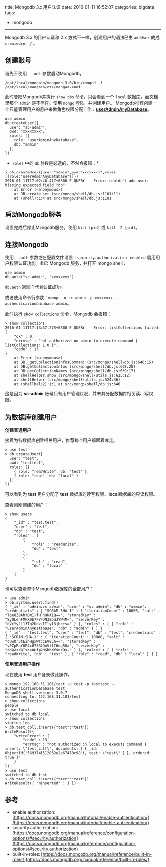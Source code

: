 title: Mongodb 3.x 用户认证
date: 2016-01-11 16:52:07
categories: bigdata
tags:
- mongodb
---

Mongodb 3.x 的用户认证和 2.x 方式不一样，创建用户的语法已由 `addUser` 成成 `createUser` 了。

## 创建账号

首先不使用 `--auth` 参数启动Mongodb，

```
/opt/local/mongodb/mongodb-3.0/bin/mongod -f /opt/local/mongodb/etc/mongod.conf
```

此时登陆Mongodb并执行 `show dbs` 命令，只会看到一个 `local` 数据库，而文档里那个 `admin` 是不存在。使用 `mongo` 登陆，并创建用户。
Mongodb推荐创建一个只能管理用户的用户来做角色权限分配工作：[**userAdminAnyDatabase**](https://docs.mongodb.org/manual/reference/built-in-roles/#userAdminAnyDatabase)。

```
use admin
db.createUser({
  user: "sc-admin",
  pwd: "xxxxxxxx",
  roles: [{
    role: "userAdminAnyDatabase",
    db: "admin"
  }]
})
```

* `roles` 中的 `db` 参数是必选的，不然会报错：*

```
> db.createUser({user:"admin",pwd:"xxxxxxxx",roles:[{role:"userAdminAnyDatabase"}]})
2016-01-11T17:02:46.417+0800 E QUERY    Error: couldn't add user: Missing expected field "db"
    at Error (<anonymous>)
    at DB.createUser (src/mongo/shell/db.js:1101:11)
    at (shell):1:4 at src/mongo/shell/db.js:1101
```

## 启动Mongodb服务

设置完成后停止Mongodb服务，使用 `kill [pid]` 或 `kill -2 [pid]`。

## 连接Mongodb

使用 `--auth` 参数或在配置文件设置：`security.authorization: enabled` 启用用户权限认证功能。重启 Mongodb 服务，并打开 mongo shell：

```
use admin
db.auth("sc-admin", "xxxxxxxx")
```

`db.auth` 返回 1 代表认证成功。

或者使用命令行参数：`mongo -u sc-admin -p xxxxxxxx --authenticationDatabase admin`。

此时执行 `show collections` 命令，Mongodb 会报错：

```
> show collections
2016-01-11T17:13:37.275+0800 E QUERY    Error: listCollections failed: {
	"ok" : 0,
	"errmsg" : "not authorized on admin to execute command { listCollections: 1.0 }",
	"code" : 13
}
    at Error (<anonymous>)
    at DB._getCollectionInfosCommand (src/mongo/shell/db.js:646:15)
    at DB.getCollectionInfos (src/mongo/shell/db.js:658:20)
    at DB.getCollectionNames (src/mongo/shell/db.js:669:17)
    at shellHelper.show (src/mongo/shell/utils.js:625:12)
    at shellHelper (src/mongo/shell/utils.js:524:36)
    at (shellhelp2):1:1 at src/mongo/shell/db.js:646
```

这是因为 **sc-admin** 账号只有用户管理权限，并未其分配数据库相关读、写权限。

## 为数据库创建用户

**创建普通用户**

接着为各数据库创建相关用户，推荐每个用户都跟着库走。

```
> use test
> db.createUser({
  user: "test",
  pwd: "testtest",
  roles: [{
    { role: "readWrite": db: "test" },
    { role: "read", db: "local" }
  }]
})
```

可以看到为 **test** 用户分配了 **test** 数据库的读写权限、**local**数据库的只读权限。

查看刚刚创建的用户：

```
> show users
{
	"_id" : "test.test",
	"user" : "test",
	"db" : "test",
	"roles" : [
		{
			"role" : "readWrite",
			"db" : "test"
		},
		{
			"role" : "read",
			"db" : "local"
		}
	]
}
```

也可以查看整个Mongodb数据库的全部用户：

```
> use admin
> db.system.users.find()
{ "_id" : "admin.sc-admin", "user" : "sc-admin", "db" : "admin", "credentials" : { "SCRAM-SHA-1" : { "iterationCount" : 10000, "salt" : "Toe8Z9AhYBmI+fHFhOHA1Q==", "storedKey" : "8y0LenFMPX0b7FYFDN38odJYW4M=", "serverKey" : "qVcYyJL13Tg2UdzsIIlyl3jbc+s=" } }, "roles" : [ { "role" : "userAdminAnyDatabase", "db" : "admin" } ] }
{ "_id" : "test.test", "user" : "test", "db" : "test", "credentials" : { "SCRAM-SHA-1" : { "iterationCount" : 10000, "salt" : "cUw0r5tEihHgxWTcCEV8LA==", "storedKey" : "vPZpRaY0P4x0733tQnVllI6og5U=", "serverKey" : "eKQ2sdQTtas8HfgCMKhhdf9ndRs=" } }, "roles" : [ { "role" : "readWrite", "db" : "test" }, { "role" : "read", "db" : "local" } ] }
```

**使用普通用户操作**

现在使用 **test** 用户登录做此操作。

```
$ mongo 192.168.31.101/test -u test -p testtest --authenticationDatabase test
MongoDB shell version: 3.0.7
connecting to: 192.168.31.101/test
> show collections
people
> use local
switched to db local
> show collections
startup_log
> db.test_coll.insert({"test":"test"})
WriteResult({
	"writeError" : {
		"code" : 13,
		"errmsg" : "not authorized on local to execute command { insert: \"test_coll\", documents: [ { _id: ObjectId('569374f512032e2e67470c98'), test: \"test\" } ], ordered: true }"
	}
})
> use test
switched to db test
> db.test_coll.insert({"test":"test"})
WriteResult({ "nInserted" : 1 })
```

## 参考

- enable authorization: [https://docs.mongodb.org/manual/tutorial/enable-authentication/](https://docs.mongodb.org/manual/tutorial/enable-authentication/)
- security.authorization: [https://docs.mongodb.org/manual/reference/configuration-options/#security.authorization](https://docs.mongodb.org/manual/reference/configuration-options/#security.authorization)
- built-in-roles: [https://docs.mongodb.org/manual/reference/built-in-roles/](https://docs.mongodb.org/manual/reference/built-in-roles/)

